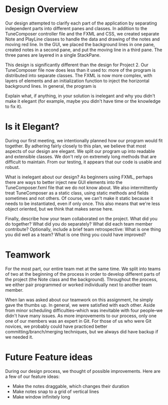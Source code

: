 
Design Overview 
=====

Our design attempted to clarify each part of the application by separating independent parts into different panes and classes. In addition to the TuneComposer controller file and the FXML and CSS, we created separate Note and PlayLine classes to handle the data and drawing of the notes and moving red line. In the GUI, we placed the background lines in one pane, created notes in a second pane, and put the moving line in a third pane. The three panes are layered in a single StackPane. 

This design is significantly different than the design for Project 2. Our TuneComposer file now does less than it used to: more of the program is distributed into separate classes. The FXML is now more complex, with layers of elements and an initialization function to inject the horizontal background lines. In general, the program is 

Explain what, if anything, in your solution is inelegant and why you didn't make it elegant (for example, maybe you didn't have time or the knowledge to fix it).

Is it Elegant?
=====

During our first meeting, we intentionally planned how our program would fit together. By adhering fairly closely to this plan, we believe that most aspects of our design are elegant. We split our program up into readable and extensible classes. We don't rely on extremely long methods that are difficult to maintain. From our testing, it appears that our code is usable and robust. 

What is inelegant about our design? As beginners using FXML, perhaps there are ways to better inject new GUI elements into the TuneComposer.fxml file that we do not know about. We also intermittently treat TuneComposer as a static class, using static methods and fields sometimes and not others. Of course, we can't make it static because it needs to be instantiated, even if only once. This also means that we're less object oriented, but we think that makes sense here.

Finally, describe how your team collaborated on the project. What did you do together? What did you do separately? What did each team member contribute? Optionally, include a brief team retrospective: What is one thing you did well as a team? What is one thing you could have improved?

Teamwork
======

For the most part, our entire team met at the same time. We split into teams of two at the beginning of the process in order to develop different parts of the project (the Note class and the background). Throughout the process, we either pair programmed or worked individually next to another team member.

When Ian was asked about our teamwork on this assignment, he simply gave the thumbs up. In general, we were satisfied with each other. Aside from minor scheduling difficulties–which was inevitable with four people–we didn't have many issues. As more improvements to our process, only one one of our members was an expert in Git. For those of us who were Git novices, we probably could have practiced better committing/branch/merging techniques, but we always did have backup if we needed it. 


Future Feature ideas
=====
During our design process, we thought of possible improvements. Here are a few of our feature ideas:
* Make the notes draggable, which changes their duration
* Make notes snap to a grid of vertical lines
* Make window infinitely long
